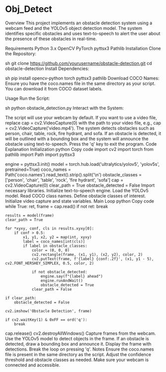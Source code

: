 # Obj_Detect
Overview
This project implements an obstacle detection system using a webcam feed and the YOLOv5 object detection model. The system identifies specific obstacles and uses text-to-speech to alert the user about the presence of these obstacles in real-time.

Requirements
Python 3.x
OpenCV
PyTorch
pyttsx3
Pathlib
Installation
Clone the Repository:

sh
git clone https://github.com/yourusername/obstacle-detection.git
cd obstacle-detection
Install Dependencies:

sh
pip install opencv-python torch pyttsx3 pathlib
Download COCO Names:
Ensure you have the coco.names file in the same directory as your script. You can download it from COCO dataset labels.

Usage
Run the Script:

sh
python obstacle_detection.py
Interact with the System:

The script will use your webcam by default. If you want to use a video file, replace cap = cv2.VideoCapture(0) with the path to your video file, e.g., cap = cv2.VideoCapture('video.mp4').
The system detects obstacles such as person, chair, table, rock, fire hydrant, and sofa.
If an obstacle is detected, it will be outlined with a bounding box and the system will announce the obstacle using text-to-speech.
Press the 'q' key to exit the program.
Code Explanation
Initialization
python
Copy code
import cv2
import torch
from pathlib import Path
import pyttsx3

engine = pyttsx3.init()
model = torch.hub.load('ultralytics/yolov5', 'yolov5s', pretrained=True)
coco_names = Path('coco.names').read_text().strip().split('\n')
obstacle_classes = ['person', 'chair', 'table', 'rock', 'fire hydrant', 'sofa']
cap = cv2.VideoCapture(0)
clear_path = True
obstacle_detected = False
Import necessary libraries.
Initialize text-to-speech engine.
Load the YOLOv5 model.
Read COCO class names.
Define obstacle classes of interest.
Initialize video capture and state variables.
Main Loop
python
Copy code
while True:
    ret, frame = cap.read()
    if not ret:
        break

    results = model(frame)
    clear_path = True

    for *xyxy, conf, cls in results.xyxy[0]:
        if conf > 0.5:
            x1, y1, x2, y2 = map(int, xyxy)
            label = coco_names[int(cls)]
            if label in obstacle_classes:
                color = (0, 0, 0)
                cv2.rectangle(frame, (x1, y1), (x2, y2), color, 2)
                cv2.putText(frame, f'{label} {conf:.2f}', (x1, y1 - 5), cv2.FONT_HERSHEY_SIMPLEX, 0.5, color, 2)

                if not obstacle_detected:
                    engine.say(f"{label} ahead")
                    engine.runAndWait()
                    obstacle_detected = True
                clear_path = False

    if clear_path:
        obstacle_detected = False

    cv2.imshow('Obstacle Detection', frame)

    if cv2.waitKey(1) & 0xFF == ord('q'):
        break

cap.release()
cv2.destroyAllWindows()
Capture frames from the webcam.
Use the YOLOv5 model to detect objects in the frame.
If an obstacle is detected, draw a bounding box and announce it.
Display the frame with detections.
Break the loop on pressing 'q'.
Notes
Ensure the coco.names file is present in the same directory as the script.
Adjust the confidence threshold and obstacle classes as needed.
Make sure your webcam is connected and accessible.
